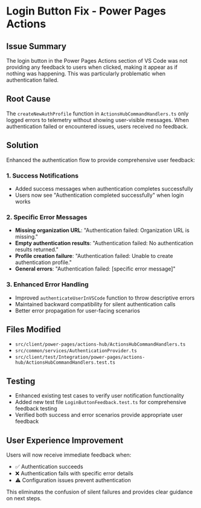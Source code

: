 # Login Button Fix - Power Pages Actions

## Issue Summary
The login button in the Power Pages Actions section of VS Code was not providing any feedback to users when clicked, making it appear as if nothing was happening. This was particularly problematic when authentication failed.

## Root Cause
The `createNewAuthProfile` function in `ActionsHubCommandHandlers.ts` only logged errors to telemetry without showing user-visible messages. When authentication failed or encountered issues, users received no feedback.

## Solution
Enhanced the authentication flow to provide comprehensive user feedback:

### 1. Success Notifications
- Added success messages when authentication completes successfully
- Users now see "Authentication completed successfully" when login works

### 2. Specific Error Messages
- **Missing organization URL**: "Authentication failed: Organization URL is missing."
- **Empty authentication results**: "Authentication failed: No authentication results returned."
- **Profile creation failure**: "Authentication failed: Unable to create authentication profile."
- **General errors**: "Authentication failed: [specific error message]"

### 3. Enhanced Error Handling
- Improved `authenticateUserInVSCode` function to throw descriptive errors
- Maintained backward compatibility for silent authentication calls
- Better error propagation for user-facing scenarios

## Files Modified
- `src/client/power-pages/actions-hub/ActionsHubCommandHandlers.ts`
- `src/common/services/AuthenticationProvider.ts`
- `src/client/test/Integration/power-pages/actions-hub/ActionsHubCommandHandlers.test.ts`

## Testing
- Enhanced existing test cases to verify user notification functionality
- Added new test file `LoginButtonFeedback.test.ts` for comprehensive feedback testing
- Verified both success and error scenarios provide appropriate user feedback

## User Experience Improvement
Users will now receive immediate feedback when:
- ✅ Authentication succeeds
- ❌ Authentication fails with specific error details
- ⚠️ Configuration issues prevent authentication

This eliminates the confusion of silent failures and provides clear guidance on next steps.